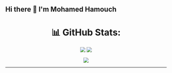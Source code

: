 ## Hi there 👋 I'm Mohamed Hamouch

<!--
**MohamedHamouch/MohamedHamouch** is a ✨ _special_ ✨ repository because its `README.md` (this file) appears on your GitHub profile.

Here are some ideas to get you started:

- 🔭 I’m currently working on ...
- 🌱 I’m currently learning ...
- 👯 I’m looking to collaborate on ...
- 🤔 I’m looking for help with ...
- 💬 Ask me about ...
- 📫 How to reach me: ...
- 😄 Pronouns: ...
- ⚡ Fun fact: ...
-->
<div align="center">

# 📊 GitHub Stats:

![](https://github-readme-stats.vercel.app/api?username=MohamedHamouch&theme=dark&hide_border=false&include_all_commits=true&count_private=true)
![](https://github-readme-streak-stats.herokuapp.com/?user=MohamedHamouch&theme=dark&hide_border=false)

![](https://github-readme-stats.vercel.app/api/top-langs/?username=MohamedHamouch&theme=dark&hide_border=false&include_all_commits=true&count_private=true&layout=compact)

---
</div>

